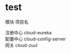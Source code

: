 # test
 模块      项目名                  

 注册中心  cloud-eureka            
 配置中心  cloud-config-server     
 网关      cloud-zuul          
